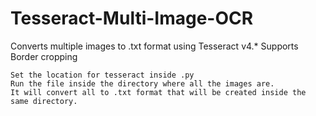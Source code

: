 # Tesseract-Multi-Image-OCR
Converts multiple images to .txt format using Tesseract v4.*
Supports Border cropping

```
Set the location for tesseract inside .py
Run the file inside the directory where all the images are.
It will convert all to .txt format that will be created inside the same directory.
```
